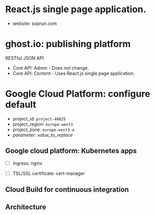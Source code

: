 # React.js single page application.
- website: soprun.com

# ghost.io: publishing platform
RESTful JSON API
- Core API: Admin - Does not change.
- Core API: Content - Uses React.js single page application.

# Google Cloud Platform: configure default
- project_id: `project-40825`
- project_region: `europe-west3`
- project_zone: `europe-west3-a`
- *parameter: value_to_replace*

## Google cloud platform: Kubernetes apps
- [ ] Ingress: nginx
- [ ] TSL/SSL certificate: cert-manager


## Cloud Build for continuous integration

## Architecture
